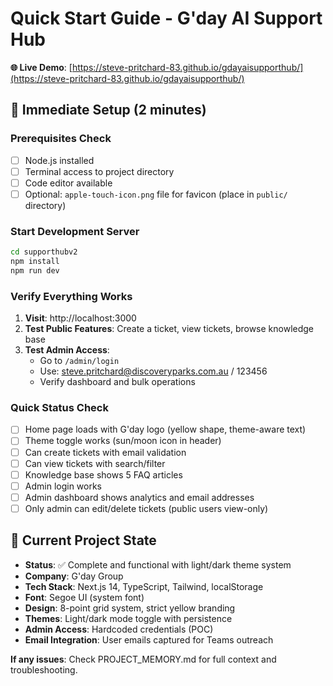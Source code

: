 # Quick Start Guide - G'day AI Support Hub

**🌐 Live Demo**: [https://steve-pritchard-83.github.io/gdayaisupporthub/](https://steve-pritchard-83.github.io/gdayaisupporthub/)

## 🚀 Immediate Setup (2 minutes)

### Prerequisites Check
- [ ] Node.js installed
- [ ] Terminal access to project directory
- [ ] Code editor available
- [ ] Optional: `apple-touch-icon.png` file for favicon (place in `public/` directory)

### Start Development Server
```bash
cd supporthubv2
npm install
npm run dev
```

### Verify Everything Works
1. **Visit**: http://localhost:3000
2. **Test Public Features**: Create a ticket, view tickets, browse knowledge base
3. **Test Admin Access**: 
   - Go to `/admin/login`
   - Use: steve.pritchard@discoveryparks.com.au / 123456
   - Verify dashboard and bulk operations

### Quick Status Check
- [ ] Home page loads with G'day logo (yellow shape, theme-aware text)
- [ ] Theme toggle works (sun/moon icon in header)
- [ ] Can create tickets with email validation
- [ ] Can view tickets with search/filter
- [ ] Knowledge base shows 5 FAQ articles
- [ ] Admin login works
- [ ] Admin dashboard shows analytics and email addresses
- [ ] Only admin can edit/delete tickets (public users view-only)

## 🔧 Current Project State
- **Status**: ✅ Complete and functional with light/dark theme system
- **Company**: G'day Group
- **Tech Stack**: Next.js 14, TypeScript, Tailwind, localStorage
- **Font**: Segoe UI (system font)
- **Design**: 8-point grid system, strict yellow branding
- **Themes**: Light/dark mode toggle with persistence
- **Admin Access**: Hardcoded credentials (POC)
- **Email Integration**: User emails captured for Teams outreach

**If any issues**: Check PROJECT_MEMORY.md for full context and troubleshooting. 